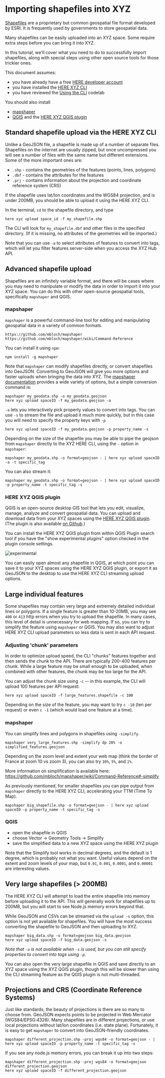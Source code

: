 # Importing shapefiles into XYZ

[Shapefiles](https://en.wikipedia.org/wiki/Shapefile) are a proprietary but common geospatial file format developed by ESRI. It is frequently used by governments to store geospatial data. 

Many shapefiles can be easily uploaded into an XYZ space. Some require extra steps before you can bring it into XYZ.

In this tutorial, we'll cover what you need to do to successfully import shapefiles, along with special steps using other open source tools for those trickier ones.

This document assumes:

- you have already have a free [HERE developer account](https://developer.here.com/)
- you have installed the [HERE XYZ CLI](https://codelabs.here.xyz/tutorial/01-installing-the-here-cli#0)
- you have reviewed the [Using the CLI](https://codelabs.here.xyz/tutorial/02-using-the-xyz-cli) codelab
 
You should also install
- [mapshaper](https://github.com/mbloch/mapshaper)
- [QGIS](https://www.qgis.org/) and the [HERE XYZ QGIS plugin](https://plugins.qgis.org/plugins/XYZHubConnector/)

## Standard shapefile upload via the HERE XYZ CLI

Unlike a GeoJSON file, a shapefile is made up of a number of separate files. Shapefiles on the internet are usually zipped, but once uncompressed you will see a number of files with the same name but different extensions. Some of the more important ones are:

- `.shp` - contains the geometries of the features (points, lines, polygons)
- `.dbf` - contains the attributes for the features 
- `.prj` - contains information about the projection and coordinate reference system (CRS)

If the shapefile uses lat/lon coordinates and the WGS84 projection, and is under 200MB, you should be able to upload it using the HERE XYZ CLI. 

In the terminal, `cd` to the shapefile directory, and type

	here xyz upload space_id -f my_shapefile.shp
	
The CLI will look for `my_shapefile.dbf` and other files in the specified directory. (If it is missing, no attributes of the geometries will be imported.)

Note that you can use `-a` to select attributes of features to convert into tags, which will let you filter features server-side when you access the XYZ Hub API.

## Advanced shapefile upload

Shapefiles are an infinitely variable format, and there will be cases where you may need to manipulate or modify the data in order to import it into your XYZ space. You can do this with other open-source geospatial tools, specifically `mapshaper` and QGIS.

### mapshaper

`mapshaper` is a powerful command-line tool for editing and manipulating geospatial data in a variety of common formats.

	https://github.com/mbloch/mapshaper
	https://github.com/mbloch/mapshaper/wiki/Command-Reference
	
You can install it using `npm`:
	
	npm install -g mapshaper
	
Note that `mapshaper` can modify shapefiles directly, or convert shapefiles into GeoJSON. Converting to GeoJSON will give you more options and faster uploads when bringing the data into XYZ. The [mapshaper documentation](https://github.com/mbloch/mapshaper/wiki/Command-Reference) provides a wide variety of options, but a simple conversion command is:

	mapshaper my_geodata.shp -o my_geodata.geojson
	here xyz upload spaceID -f my_geodata.geojson -a
	
`-a` lets you interactively pick property values to convert into tags. You can use `-s` to stream the file and upload it much more quickly, but in this case you will need to specify the property keys with `-p`

	here xyz upload spaceID -f my_geodata.geojson -p property_name -s
	
Depending on the size of the shapefile you may be able to pipe the geojson from `mapshaper` directly to the XYZ HERE CLI, using the `-` option in `mapshaper`: 

	mapshaper my_geodata.shp -o format=geojson - | here xyz upload spaceID -a -t specific_tag

You can also stream it:
	
	mapshaper my_geodata.shp -o format=geojson - | here xyz upload spaceID -p property_name -t specific_tag -s
	

### HERE XYZ QGIS plugin

QGIS is an open-source desktop GIS tool that lets you edit, visualize, manage, analyze and convert geospatial data. You can upload and download data from your XYZ spaces using the [HERE XYZ QGIS plugin](https://plugins.qgis.org/plugins/XYZHubConnector/). (The plugin is also available [on Github](https://github.com/heremaps/xyz-qgis-plugin).)

You can install the HERE XYZ QGIS plugin from within QGIS Plugin search tool if you have the "show experimental plugins" option checked in the plugin console settings.

![experimental](qgis_plugin_experimental.png)

You can easily open almost any shapefile in QGIS, at which point you can save it to your XYZ spaces using the HERE XYZ QGIS plugin, or export it as GeoJSON to the desktop to use the HERE XYZ CLI streaming upload options.


## Large individual features

Some shapefiles may contain very large and extremely detailed individual lines or polygons. If a single feature is greater than 10-20MB, you may see `400` or `413` http errors when you try to upload the shapefile. In many cases, this level of detail is unnecessary for web mapping. If so, you can try to simplify the feature using `mapshaper` or QGIS. You may also want to adjust HERE XYZ CLI upload parameters so less data is sent in each API request.

### Adjusting 'chunk' parameters

In order to optimize upload speed, the CLI "chunks" features together and then sends the chunk to the API. There are typically 200-400 features per chunk. While a large feature may be small enough to be uploaded, when combined with other features, the chunk may be too large for the API.

You can adjust the chunk size using `-c` -- in this example, the CLI will upload 100 features per API request:
	
	here xyz upload spaceID -f large_features.shapefile -c 100

Depending on the size of the feature, you may want to try `c -10` (ten per request) or even `c -1` (which would load one feature at a time).

### mapshaper

You can simplify lines and polygons in shapefiles using `-simplify`.

	mapshaper very_large_features.shp -simplify dp 20% -o simplified_features.geojson
	
Depending on the zoom level and extent your web map (think the border of France at zoom 10 vs zoom 3), you can also try `10%`, `5%`, and `1%`.
	
More information on simplification is available here: https://github.com/mbloch/mapshaper/wiki/Command-Reference#-simplify

As previously mentioned, for smaller shapefiles you can pipe output from `mapshaper` directly to the HERE XYZ CLI, accelerating your TTM (Time To Map).

	mapshaper big_shapefile.shp -o format=geojson - | here xyz upload spaceID -p property_name -t specific_tag -s
	
### QGIS

- open the shapefile in QGIS
- choose Vector -> Geometry Tools -> Simplify
- save the simplified data to a new XYZ space using the HERE XYZ plugin

Note that the Simplify tool works in decimal degrees, and the default is 1 degree, which is probably not what you want. Useful values depend on the extent and zoom levels of your map, but `0.01`, `0.001`, `0.0001`, and `0.00001` are interesting values.


## Very large shapefiles (> 200MB)

The HERE XYZ CLI will attempt to load the entire shapefile into memory before uploading it to the API. This will generally work for shapefiles up to 200MB, but you will start to see Node.js memory errors beyond that.

While GeoJSON and CSVs can be streamed via the `upload -s` option, this option is not yet available for shapefiles. You will have the most success converting the shapefile to GeoJSON and then uploading to XYZ.

	mapshaper big_data.shp -o format=geojson big_data.geojson
	here xyz upload spaceID -f big_data.geojson -s
	
_Note that `-a` is not available when `-s` is used, but you can still specify properties to convert into tags using `-p`._

You can also open the very large shapefile in QGIS and save directly to an XYZ space using the XYZ QGIS plugin, though this will be slower than using the CLI streaming feature as the QGIS plugin is not multi-threaded.
	
## Projections and CRS (Coordinate Reference Systems)

Just like standards, the beauty of projections is there are so many to choose from. GeoJSON expects points to be projected in Web Mercator (WGS84/EPSG:4326). Many shapefiles are in different projections, or use local projections without lat/lon coordinates (i.e. state plane). Fortunately, it is easy to get `mapshaper` to convert into GeoJSON-friendly coordinates.

	mapshaper different_projection.shp -proj wgs84 -o format=geojson - | here xyz upload spaceID -p property_name -t specific_tag -s
	
If you see any node.js memory errors, you can break it up into two steps:

	mapshaper different_projection.shp -proj wgs84 -o format=geojson different_projection.geojson
	here xyz upload spaceID -f different_projection.geojson
	


